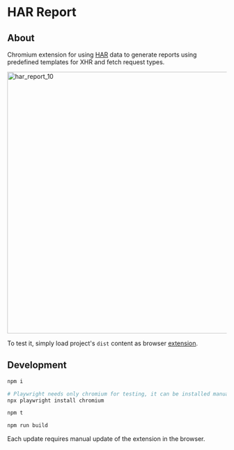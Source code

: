 # HAR Report

## About

Chromium extension for using [HAR](<https://en.wikipedia.org/wiki/HAR_(file_format)>) data to generate reports using predefined templates for XHR and fetch request types.

<img width="600" alt="har_report_10" src="https://github.com/piotrkabacinski/HARilized/assets/3975783/873e569f-88f3-44b3-b2bd-7efcef62d7da">

To test it, simply load project's `dist` content as browser [extension](https://developer.chrome.com/docs/extensions/mv3/getstarted/development-basics/#load-unpacked).

## Development

```bash
npm i

# Playwright needs only chromium for testing, it can be installed manually:
npx playwright install chromium
```

```bash
npm t
```

```bash
npm run build
```

Each update requires manual update of the extension in the browser.
